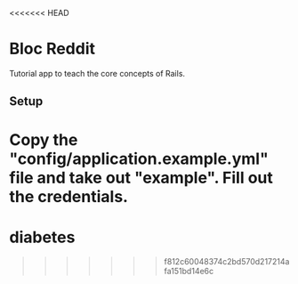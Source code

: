 <<<<<<< HEAD
# Bloc Reddit

Tutorial app to teach the core concepts of Rails.


## Setup

Copy the "config/application.example.yml" file and take out "example". Fill out the credentials.
=======
diabetes
========
>>>>>>> f812c60048374c2bd570d217214afa151bd14e6c
